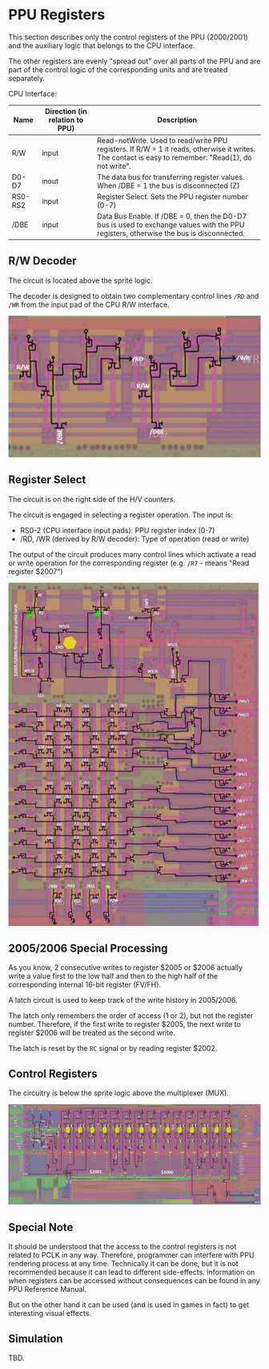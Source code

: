 # PPU Registers

This section describes only the control registers of the PPU ($2000/$2001) and the auxiliary logic that belongs to the CPU interface.

The other registers are evenly "spread out" over all parts of the PPU and are part of the control logic of the corresponding units and are treated separately.

CPU Interface:

|Name|Direction (in relation to PPU)|Description|
|---|---|---|
|R/W	|input	|Read-notWrite. Used to read/write PPU registers. If R/W = 1 it reads, otherwise it writes. The contact is easy to remember: "Read(1), do not write".|
|D0-D7	|inout	|The data bus for transferring register values. When /DBE = 1 the bus is disconnected (Z)|
|RS0-RS2	|input	|Register Select. Sets the PPU register number (0-7)|
|/DBE	|input	|Data Bus Enable. If /DBE = 0, then the D0-D7 bus is used to exchange values with the PPU registers, otherwise the bus is disconnected.|

## R/W Decoder

The circuit is located above the sprite logic.

The decoder is designed to obtain two complementary control lines `/RD` and `/WR` from the input pad of the CPU R/W interface.

![ppu_rw_decoder](/BreakingNESWiki/imgstore/ppu_rw_decoder.jpg)

## Register Select

The circuit is on the right side of the H/V counters.

The circuit is engaged in selecting a register operation. The input is:
- RS0-2 (CPU interface input pads): PPU register index (0-7)
- /RD, /WR (derived by R/W decoder): Type of operation (read or write)

The output of the circuit produces many control lines which activate a read or write operation for the corresponding register (e.g. `/R7` - means "Read register $2007")

![ppu_reg_select](/BreakingNESWiki/imgstore/ppu_reg_select.jpg)

## $2005/$2006 Special Processing

As you know, 2 consecutive writes to register $2005 or $2006 actually write a value first to the low half and then to the high half of the corresponding internal 16-bit register (FV/FH).

A latch circuit is used to keep track of the write history in $2005/$2006.

The latch only remembers the order of access (1 or 2), but not the register number. Therefore, if the first write to register $2005, the next write to register $2006 will be treated as the second write.

The latch is reset by the `RC` signal or by reading register $2002.

## Control Registers

The circuitry is below the sprite logic above the multiplexer (MUX).

<img src="/BreakingNESWiki/imgstore/ppu_control_regs.jpg" width="1000px">

## Special Note

It should be understood that the access to the control registers is not related to PCLK in any way. Therefore, programmer can interfere with PPU rendering process at any time.
Technically it can be done, but it is not recommended because it can lead to different side-effects. Information on when registers can be accessed without consequences can be found in any PPU Reference Manual.

But on the other hand it can be used (and is used in games in fact) to get interesting visual effects.

## Simulation

TBD.

